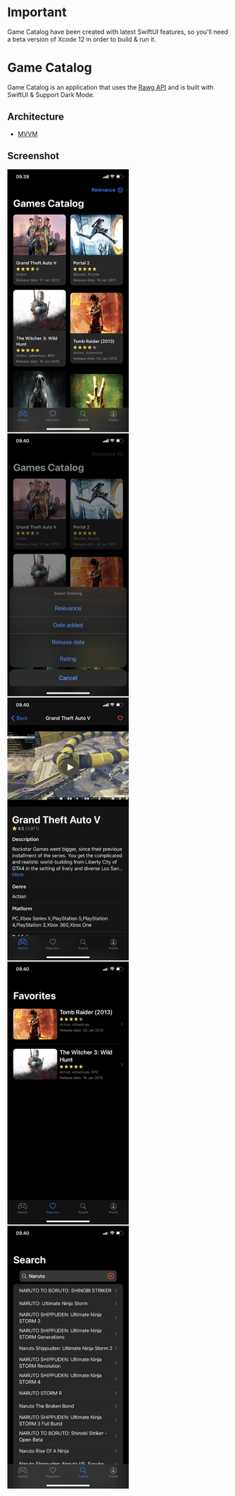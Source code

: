 # Important

Game Catalog have been created with latest SwiftUI features, so you'll need a beta version of Xcode 12 in order to build & run it.

# Game Catalog

Game Catalog is an application that uses the [Rawg API](https://api.rawg.io/docs/) and is built with SwiftUI & Support Dark Mode.

## Architecture

* [MVVM](https://en.wikipedia.org/wiki/Model%E2%80%93view%E2%80%93viewmodel)

## Screenshot
<img src="/Screenshot/img1.PNG" width="276" height="597"> <img src="/Screenshot/img2.PNG" width="276" height="597">
<img src="/Screenshot/img3.PNG" width="276" height="597"> <img src="/Screenshot/img4.PNG" width="276" height="597">
<img src="/Screenshot/img5.PNG" width="276" height="597"> 
